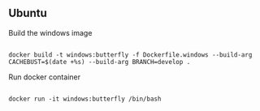 ## Ubuntu

Build the windows image
<pre><code>
docker build -t windows:butterfly -f Dockerfile.windows --build-arg CACHEBUST=$(date +%s) --build-arg BRANCH=develop .
</code></pre>

Run docker container 
<pre><code>
docker run -it windows:butterfly /bin/bash
</code></pre>